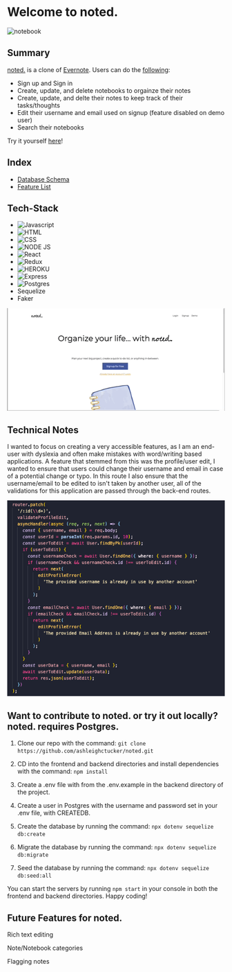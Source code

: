 # Welcome to noted. 
<img src="https://i.imgur.com/WPBPVC7.png" alt="notebook" width="400">

## Summary 

[noted.](https://noted-live.herokuapp.com) is a clone of [Evernote](https://evernote.com). Users can do the [following](https://github.com/ashleighctucker/noted/wiki/MVPs):
* Sign up and Sign in
* Create, update, and delete notebooks to orgainze their notes
* Create, update, and delte their notes to keep track of their tasks/thoughts
* Edit their username and email used on signup (feature disabled on demo user)
* Search their notebooks

Try it yourself [here](https://noted-live.herokuapp.com/signup)!

## Index

* [Database Schema](https://github.com/ashleighctucker/noted/wiki/Database-Schema)
* [Feature List](https://github.com/ashleighctucker/noted/wiki/MVPs)

##  Tech-Stack

* ![Javascript](https://img.shields.io/badge/JavaScript-F7DF1E?style=for-the-badge&logo=javascript&logoColor=black)
* ![HTML](https://img.shields.io/badge/HTML-239120?style=for-the-badge&logo=html5&logoColor=white)
* ![CSS](https://img.shields.io/badge/CSS-239120?&style=for-the-badge&logo=css3&logoColor=white)
* ![NODE JS](https://img.shields.io/badge/Node.js-43853D?style=for-the-badge&logo=node.js&logoColor=white)
* ![React](https://img.shields.io/badge/React-20232A?style=for-the-badge&logo=react&logoColor=61DAFB)
* ![Redux](https://img.shields.io/badge/Redux-593D88?style=for-the-badge&logo=redux&logoColor=white)
* ![HEROKU](https://img.shields.io/badge/Heroku-430098?style=for-the-badge&logo=heroku&logoColor=white)
* ![Express](https://img.shields.io/badge/Express.js-404D59?style=for-the-badge)
* ![Postgres](https://img.shields.io/badge/PostgreSQL-316192?style=for-the-badge&logo=postgresql&logoColor=white)
* Sequelize
* Faker 


![Preview](https://github.com/ashleighctucker/noted/blob/main/images/noted-preview.gif)

## Technical Notes

I wanted to focus on creating a very accessible features, as I am an end-user with dyslexia and often make mistakes with word/writing based applications. A feature that stemmed from this was the profile/user edit, I wanted to ensure that users could change their username and email in case of a potential change or typo. In this route I also ensure that the username/email to be edited to isn't taken by another user, all of the validations for this application are passed through the back-end routes. 


![edit route](https://github.com/ashleighctucker/noted/blob/main/images/edit.png)


## Want to contribute to noted. or try it out locally? noted. requires Postgres.

1. Clone our repo with the command: `git clone https://github.com/ashleighctucker/noted.git`

2. CD into the frontend and backend directories and install dependencies with the command: `npm install`

3. Create a .env file with from the .env.example in the backend directory of the project.

4. Create a user in Postgres with the username and password set in your .env file, with CREATEDB.

5. Create the database by running the command: `npx dotenv sequelize db:create`

6. Migrate the database by running the command: `npx dotenv sequelize db:migrate`

7. Seed the database by running the command: `npx dotenv sequelize db:seed:all`

You can start the servers by running `npm start` in your console in both the frontend and backend directories. Happy coding!


## Future Features for noted.

Rich text editing 

Note/Notebook categories

Flagging notes
